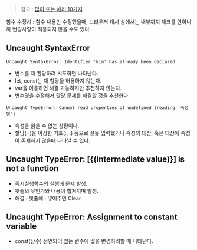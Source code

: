 >참고 : [많이 뜨는 에러 10가지](https://blog.meeta.io/10)

함수 수정시 : 함수 내용만 수정했을때, 브라우저 캐시 상에서는 내부까지 체크를 안하니까 변경사항이 적용되지 않을 수도 있다.

## Uncaught SyntaxError
```
Uncaught SyntaxError: Identifier 'kim' has already been declared
```
- 변수를 재 할당하려 시도하면 나타난다.
- let, const는 재 할당을 허용하지 않는다.
- var을 이용하면 해결 가능하지만 추천하지 않는다.
- 변수명을 수정해서 할당 문제를 해결할 것을 추천한다.

```
Uncaught TypeError: Cannot read properties of undefined (reading '속성명')
```
- 속성을 읽을 수 없는 상황이다.
- 할당(=)을 이상한 기호(:, .) 등으로 잘못 입력했거나 속성의 대상, 혹은 대상에 속성이 존재하지 않을때 나타날 수 있다.

## Uncaught TypeError: [{(intermediate value)}] is not a function
- 즉시실행함수의 실행에 문제 발생.
- 윗줄의 무언가와 내용이 합쳐지며 발생.
- 해결 : 윗줄에 ; 넣어주면 Clear

## Uncaught TypeError: Assignment to constant variable
- const(상수) 선언되어 있는 변수에 값을 변경하려할 때 나타난다.